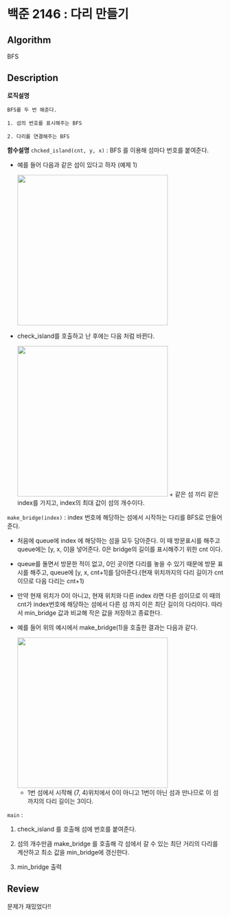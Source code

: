 # 백준 2146 : 다리 만들기

## Algorithm

BFS 

## Description
**로직설명**
```
BFS를 두 번 해준다.

1. 섬의 번호를 표시해주는 BFS

2. 다리를 연결해주는 BFS
```

**함수설명**
`chcked_island(cnt, y, x)` : BFS 를 이용해 섬마다 번호를 붙여준다. 

+ 예를 들어 다음과 같은 섬이 있다고 하자 (예제 1)

    <img src="https://user-images.githubusercontent.com/33089715/107868912-c821b200-6ecb-11eb-8fe5-a8f5e2041e01.png" width="350">

+ check_island를 호출하고 난 후에는 다음 처럼 바뀐다.

    <img src="https://user-images.githubusercontent.com/33089715/107868931-028b4f00-6ecc-11eb-893d-43f0cd54a1b1.png" width="350">
    + 같은 섬 끼리 같은 index를 가지고, index의 최대 값이 섬의 개수이다.

`make_bridge(index)` : index 번호에 해당하는 섬에서 시작하는 다리를 BFS로 만들어 준다.

+ 처음에 queue에 index 에 해당하는 섬을 모두 담아준다. 이 때 방문표시를 해주고 queue에는 [y, x, 0]을 넣어준다. 0은 bridge의 길이를 표시해주기 위한 cnt 이다. 

+ queue를 돌면서 방문한 적이 없고, 0인 곳이면 다리를 놓을 수 있기 때문에 방문 표시를 해주고, queue에 [y, x, cnt+1]를 담아준다.(현재 위치까지의 다리 길이가 cnt이므로 다음 다리는 cnt+1)

+ 만약 현재 위치가 0이 아니고, 현재 위치와 다른 index 라면 다른 섬이므로 이 때의 cnt가 index번호에 해당하는 섬에서 다른 섬 까지 이은 최단 길이의 다리이다. 따라서 min_bridge 값과 비교해 작은 값을 저장하고 종료한다.

+ 예를 들어 위의 예시에서 make_bridge(1)을 호출한 결과는 다음과 같다. 

    <img src="https://user-images.githubusercontent.com/33089715/107869158-4bdc9e00-6ece-11eb-8247-16d4264a854b.png" width="350">

    + 1번 섬에서 시작해 (7, 4)위치에서 0이 아니고 1번이 아닌 섬과 만나므로 이 섬까지의 다리 길이는 3이다.

`main` : 
    
1. check_island 를 호출해 섬에 번호를 붙여준다.

2. 섬의 개수만큼 make_bridge 를 호출해 각 섬에서 갈 수 있는 최단 거리의 다리를 계산하고 최소 값을 min_bridge에 갱신한다.

3. min_bridge 출력 

## Review

문제가 재밌었다!! 
